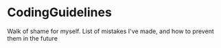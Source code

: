 # CodingGuidelines
Walk of shame for myself. List of mistakes I've made, and how to prevent them in the future
